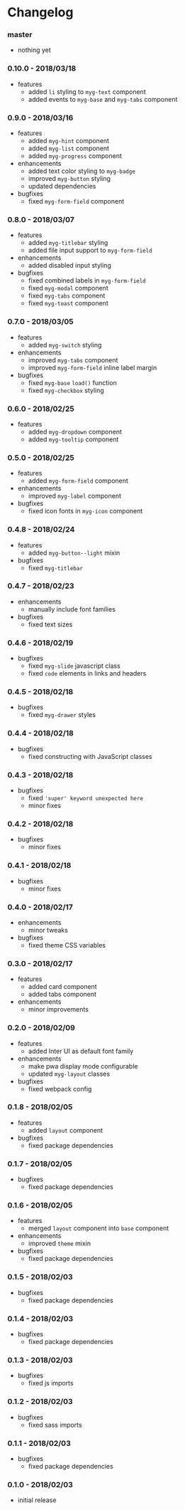 # Changelog

### master

* nothing yet

### 0.10.0 - 2018/03/18

* features
    * added `li` styling to `myg-text` component
    * added events to `myg-base` and `myg-tabs` component

### 0.9.0 - 2018/03/16

* features
    * added `myg-hint` component
    * added `myg-list` component
    * added `myg-progress` component
* enhancements
    * added text color styling to `myg-badge`
    * improved `myg-button` styling
    * updated dependencies
* bugfixes
    * fixed `myg-form-field` component

### 0.8.0 - 2018/03/07

* features
    * added `myg-titlebar` styling
    * added file input support to `myg-form-field`
* enhancements
    * added disabled input styling
* bugfixes
    * fixed combined labels in `myg-form-field`
    * fixed `myg-modal` component
    * fixed `myg-tabs` component
    * fixed `myg-toast` component

### 0.7.0 - 2018/03/05

* features
    * added `myg-switch` styling
* enhancements
    * improved `myg-tabs` component
    * improved `myg-form-field` inline label margin
* bugfixes
    * fixed `myg-base` `load()` function
    * fixed `myg-checkbox` styling

### 0.6.0 - 2018/02/25

* features
    * added `myg-dropdown` component
    * added `myg-tooltip` component

### 0.5.0 - 2018/02/25

* features
    * added `myg-form-field` component
* enhancements
    * improved `myg-label` component
* bugfixes
    * fixed icon fonts in `myg-icon` component

### 0.4.8 - 2018/02/24

* features
    * added `myg-button--light` mixin
* bugfixes
    * fixed `myg-titlebar`

### 0.4.7 - 2018/02/23

* enhancements
    * manually include font families
* bugfixes
    * fixed text sizes

### 0.4.6 - 2018/02/19

* bugfixes
    * fixed `myg-slide` javascript class
    * fixed `code` elements in links and headers

### 0.4.5 - 2018/02/18

* bugfixes
    * fixed `myg-drawer` styles

### 0.4.4 - 2018/02/18

* bugfixes
    * fixed constructing with JavaScript classes

### 0.4.3 - 2018/02/18

* bugfixes
    * fixed `'super' keyword unexpected here`
    * minor fixes

### 0.4.2 - 2018/02/18

* bugfixes
    * minor fixes

### 0.4.1 - 2018/02/18

* bugfixes
    * minor fixes

### 0.4.0 - 2018/02/17

* enhancements
    * minor tweaks
* bugfixes
    * fixed theme CSS variables

### 0.3.0 - 2018/02/17

* features
    * added card component
    * added tabs component
* enhancements
    * minor improvements

### 0.2.0 - 2018/02/09

* features
    * added Inter UI as default font family
* enhancements
    * make pwa display mode configurable
    * updated `myg-layout` classes
* bugfixes
    * fixed webpack config

### 0.1.8 - 2018/02/05

* features
    * added `layout` component
* bugfixes
    * fixed package dependencies

### 0.1.7 - 2018/02/05

* bugfixes
    * fixed package dependencies

### 0.1.6 - 2018/02/05

* features
    * merged `layout` component into `base` component
* enhancements
    * improved `theme` mixin
* bugfixes
    * fixed package dependencies

### 0.1.5 - 2018/02/03

* bugfixes
    * fixed package dependencies

### 0.1.4 - 2018/02/03

* bugfixes
    * fixed package dependencies

### 0.1.3 - 2018/02/03

* bugfixes
    * fixed js imports

### 0.1.2 - 2018/02/03

* bugfixes
    * fixed sass imports

### 0.1.1 - 2018/02/03

* bugfixes
    * fixed package dependencies

### 0.1.0 - 2018/02/03

* initial release
